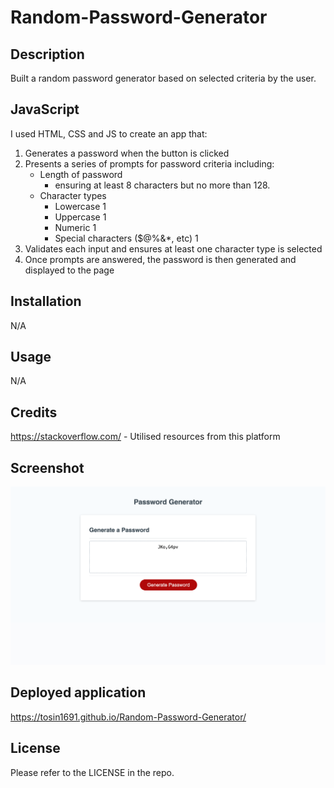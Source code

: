 # Random-Password-Generator


## Description
Built a random password generator based on selected criteria by the user. 



## JavaScript

I used HTML, CSS and JS to create an app that:

1) Generates a password when the button is clicked
2) Presents a series of prompts for password criteria including:
    * Length of password
      * ensuring at least 8 characters but no more than 128.
    * Character types
      * Lowercase 1
      * Uppercase 1
      * Numeric 1
      * Special characters ($@%&*, etc) 1
3) Validates each input and ensures at least one character type is selected
4) Once prompts are answered, the password is then generated and displayed to the page



## Installation

N/A

## Usage

N/A 

## Credits

https://stackoverflow.com/ - Utilised resources from this platform 


## Screenshot
![Alt text](<./assets/Screenshot-Pass-Gen-App.png>)

## Deployed application

https://tosin1691.github.io/Random-Password-Generator/


## License

Please refer to the LICENSE in the repo.